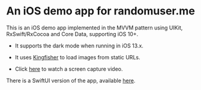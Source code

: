 # An iOS demo app for randomuser.me

This is an iOS demo app implemented in the MVVM pattern using UIKit, RxSwift/RxCocoa and Core Data, supporting iOS 10+.

- It supports the dark mode when running in iOS 13.x.

- It uses [Kingfisher](https://github.com/onevcat/Kingfisher) to load images from static URLs.

- Click [here](https://youtu.be/7vFOgUUYRLA) to watch a screen capture video.

There is a SwiftUI version of the app, available [here](https://github.com/haoming/RandomUser).